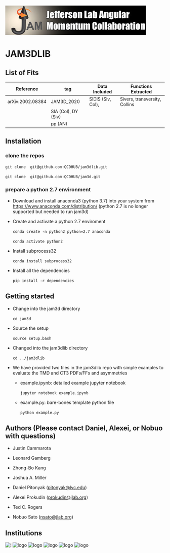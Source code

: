 ![jamlogo](logos/jam.jpg)

# JAM3DLIB

## List of Fits

|Reference        |   tag    |   Data Included   |   Functions Extracted       |
|-----------------|----------|-------------------|-----------------------------|
|arXiv:2002.08384 |JAM3D_2020|SIDIS (Siv, Col),  |Sivers, transversity, Collins|
                             |SIA (Col), DY (Siv)|                             
                             |pp (AN)            |                             

## Installation

### clone the repos

 ```git clone  git@github.com:QCDHUB/jam3dlib.git```

 ```git clone  git@github.com:QCDHUB/jam3d.git```

### prepare a python 2.7 environment 

- Download and install anaconda3 (python 3.7) into your system from https://www.anaconda.com/distribution/ (python 2.7 is no longer supported but needed to run jam3d)

- Create and activate a python 2.7 enviroment

  ```conda create -n python2 python=2.7 anaconda```
  
  ```conda activate python2```

- Install subprocess32

  ```conda install subprocess32```

- Install all the dependencies

  ```pip install -r dependencies```


## Getting started

- Change into the jam3d directory 

  ```cd jam3d```

- Source the setup

  ```source setup.bash```

- Changed into the jam3dlib directory

  ```cd ../jam3dlib```

- We have provided two files in the jam3dlib repo with simple
examples to evaluate the TMD and CT3 PDFs/FFs and asymmetries

   - example.ipynb: detailed example jupyter notebook

     ```jupyter notebook example.ipynb```

   - example.py: bare-bones template python file

     ```python example.py```



## Authors (Please contact Daniel, Alexei, or Nobuo with questions)

- Justin Cammarota

- Leonard Gamberg

- Zhong-Bo Kang

- Joshua A. Miller

- Daniel Pitonyak (pitonyak@lvc.edu)

- Alexei Prokudin (prokudin@jlab.org)

- Ted C. Rogers

- Nobuo Sato (nsato@jlab.org)



## Institutions

![l](logos/LVC.jpeg)
![logo](logos/PSU_BKO_RGB_2C.png)
![logo](logos/odu.png)
![logo](logos/JLab_logo_white1.jpg)
![logo](logos/NSF_4-Color_bitmap_Logo.png)
![logo](logos/RGB_Color-Seal_Green-Mark_SC_Horizontal.png)
